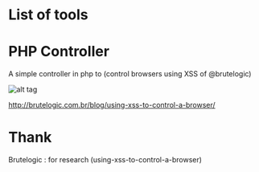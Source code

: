   # List of tools 
 
# PHP Controller
A simple controller in php to (control browsers using XSS of @brutelogic)
 
![alt tag](https://pbs.twimg.com/media/ChKYcPwW0AA1jJn.jpg)

http://brutelogic.com.br/blog/using-xss-to-control-a-browser/
 
# Thank
Brutelogic : for research (using-xss-to-control-a-browser)
